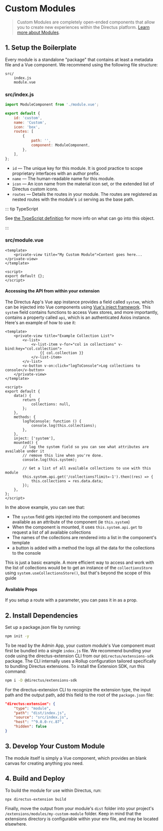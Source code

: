 # Custom Modules <small></small>

> Custom Modules are completely open-ended components that allow you to create new experiences within the Directus
> platform. [Learn more about Modules](/concepts/modules/).

## 1. Setup the Boilerplate

Every module is a standalone "package" that contains at least a metadata file and a Vue component. We recommend using
the following file structure:

```
src/
	index.js
	module.vue
```

### src/index.js

```js
import ModuleComponent from './module.vue';

export default {
	id: 'custom',
	name: 'Custom',
	icon: 'box',
	routes: [
		{
			path: '',
			component: ModuleComponent,
		},
	],
};
```

- `id` — The unique key for this module. It is good practice to scope proprietary interfaces with an author prefix.
- `name` — The human-readable name for this module.
- `icon` — An icon name from the material icon set, or the extended list of Directus custom icons.
- `routes` — Details the routes in your module. The routes are registered as nested routes with the module's `id`
  serving as the base path.

::: tip TypeScript

See
[the TypeScript definition](https://github.com/directus/directus/blob/20355fee5eba514dd75565f60269311187010c66/app/src/modules/types.ts#L6-L17)
for more info on what can go into this object.

:::

### src/module.vue

```vue
<template>
	<private-view title="My Custom Module">Content goes here...</private-view>
</template>

<script>
export default {};
</script>
```

#### Accessing the API from within your extension

The Directus App's Vue app instance provides a field called `system`, which can be injected into Vue components using
[Vue's inject framework](https://v3.vuejs.org/guide/component-provide-inject.html). This `system` field contains
functions to access Vuex stores, and more importantly, contains a property called `api`, which is an authenticated Axios
instance. Here's an example of how to use it:

```vue
<template>
	<private-view title="Example Collection List">
		<v-list>
			<v-list-item v-for="col in collections" v-bind:key="col.collection">
				{{ col.collection }}
			</v-list-item>
		</v-list>
		<v-button v-on:click="logToConsole">Log collections to console</v-button>
	</private-view>
</template>

<script>
export default {
	data() {
		return {
			collections: null,
		};
	},
	methods: {
		logToConsole: function () {
			console.log(this.collections);
		},
	},
	inject: ['system'],
	mounted() {
		// log the system field so you can see what attributes are available under it
		// remove this line when you're done.
		console.log(this.system);

		// Get a list of all available collections to use with this module
		this.system.api.get('/collections?limit=-1').then((res) => {
			this.collections = res.data.data;
		});
	},
};
</script>
```

In the above example, you can see that:

- The `system` field gets injected into the component and becomes available as an attribute of the component (ie
  `this.system`)
- When the component is mounted, it uses `this.system.api.get` to request a list of all available collections
- The names of the collections are rendered into a list in the component's template
- a button is added with a method the logs all the data for the collections to the console

This is just a basic example. A more efficient way to access and work with the list of collections would be to get an
instance of the `collectionsStore` using `system.useCollectionsStore()`, but that's beyond the scope of this guide

#### Available Props

If you setup a route with a parameter, you can pass it in as a prop.

## 2. Install Dependencies

Set up a package.json file by running:

```bash
npm init -y
```

To be read by the Admin App, your custom module's Vue component must first be bundled into a single `index.js` file. We
recommend bundling your code using the directus-extension CLI from our `@directus/extensions-sdk` package. The CLI
internally uses a Rollup configuration tailored specifically to bundling Directus extensions. To install the Extension
SDK, run this command:

```bash
npm i -D @directus/extensions-sdk
```

For the directus-extension CLI to recognize the extension type, the input path and the output path, add this field to
the root of the `package.json` file:

```json
"directus:extension": {
	"type": "module",
	"path": "dist/index.js",
	"source": "src/index.js",
	"host": "^9.0.0-rc.87",
	"hidden": false
}
```

## 3. Develop Your Custom Module

The module itself is simply a Vue component, which provides an blank canvas for creating anything you need.

## 4. Build and Deploy

To build the module for use within Directus, run:

```bash
npx directus-extension build
```

Finally, move the output from your module's `dist` folder into your project's `/extensions/modules/my-custom-module`
folder. Keep in mind that the extensions directory is configurable within your env file, and may be located elsewhere.
